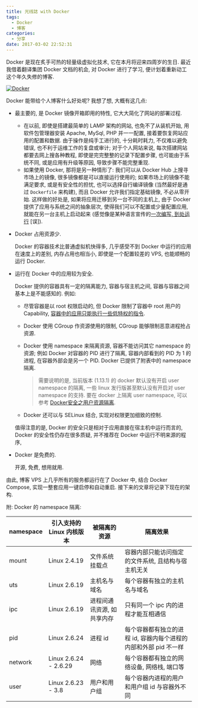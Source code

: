 ```yaml
---
title: 光线誌 with Docker
tags:
  - Docker
  - 博客
categories:
  - 分享
date: 2017-03-02 22:52:31
---
```


Docker 是现在炙手可热的轻量级虚拟化技术, 它在本月将迎来四周岁的生日. 最近我借着翻译集团 Docker 文档的机会, 对 Docker 进行了学习, 便计划着重新动工这个年久失修的博客.

[![Docker](//beamnote-img.oss-cn-shanghai.aliyuncs.com/2017/beamnote-docker.png)](//beamnote-img.oss-cn-shanghai.aliyuncs.com/2017/beamnote-docker.png)<!-- more -->

Docker 能带给个人博客什么好处呢? 我想了想, 大概有这几点:

* 最主要的, 是 Docker 镜像开箱即用的特性, 它大大简化了网站的部署过程.

  + 在以前, 即使是搭建最简单的 LAMP 架构的网站, 也免不了从装机开始, 用软件包管理器安装 Apache, MySql, PHP 并一一配置, 接着要恢复网站应用的配置和数据. 由于操作是纯手工进行的, 十分耗时耗力, 不仅难以避免错误, 也不利于运维工作的复盘或审计; 对于个人网站来说, 每次搭建网站都要去网上搜各种教程, 即使是完完整整的记录下配置步骤, 也可能由于系统不同, 或是应用有升级等原因, 导致步骤不能完整重现.
  + 如果使用 Docker, 那将是另一种情形了: 我们可以从 Docker Hub 上搜寻市场上的镜像, 很多镜像都是可以直接运行使用的; 如果市场上的镜像不能满足要求, 或是有安全性的担忧, 也可以选择自行编译镜像 (当然最好是通过 `Dockerfile` 来构建), 而且 Docker 允许我们指定基础镜像, 不必从零开始. 这样做的好处是, 如果将应用迁移到另一台不同的主机上, 由于 Docker 提供了应用与系统之间的抽象层次, 使得我们可以不配置或少量配置应用, 就能在另一台主机上启动起来 (感觉像是某种语言宣传的[一次编写, 到处运行](https://zh.wikipedia.org/wiki/%E4%B8%80%E6%AC%A1%E7%BC%96%E5%86%99%EF%BC%8C%E5%88%B0%E5%A4%84%E8%BF%90%E8%A1%8C) \[误\]).

* Docker 占用资源少.

  Docker 的容器技术比普通虚拟机快得多, 几乎感受不到 Docker 中运行的应用在速度上的差别, 内存占用也相当小, 即使是一个配置较差的 VPS, 也能顺畅的运行 Docker.

* 运行在 Docker 中的应用较为安全.

  Docker 提供的容器具有一定的隔离能力, 容器与宿主机之间, 容器与容器之间基本上是不能感知的. 例如:

  + 尽管容器是以 root 权限启动的, 但 Docker 限制了容器中 root 用户的 Capability, [容器中的应用只能执行一些低特权的指令](https://docs.docker.com/engine/reference/run/#runtime-privilege-and-linux-capabilities).
  + Docker 使用 CGroup 作资源使用的限制, CGroup 能够限制恶意进程抢占资源.
  + Docker 使用 namespace 来隔离资源, 容器不能访问其它 namespace 的资源; 例如 Docker 对容器的 PID 进行了隔离, 容器内部看到的 PID 为 1 的进程, 在容器外部会是另一个 PID. Docker 已提供了附表中的 namespace 隔离.

     > 需要说明的是, 当前版本 (1.13.1) 的 docker 默认没有开启 user namespace 的隔离, 一些 linux 发行版甚至默认没有开启对 user namespace 的支持. 要在 docker 上隔离 user namespace, 可以参考 [Docker安全之用户资源隔离](http://www.zimug.com/453.html).

  + Docker 还可以与 SELinux 结合, 实现对权限更加细致的控制.

  值得注意的是, Docker 的安全只是相对于应用直接在宿主机中运行而言的, Docker 的安全性仍存在很多质疑, 并不推荐在 Docker 中运行不明来源的程序,

* Docker 是免费的.

  开源, 免费, 想用就用.

由此, 博客 VPS 上几乎所有的服务都运行在了 Docker 中, 结合 Docker Compose, 实现一整套应用一键启停和自动重启. 接下来的文章将记录下现在的架构.

附: Docker 的 namespace 隔离:

 namespace  | 引入支持的 Linux 内核版本 | 被隔离的资源              | 隔离效果
------------|-------------------------|--------------------------|--------------------------------------------------------------------
 mount      | Linux 2.4.19            | 文件系统挂载点            | 容器内部只能访问指定的文件系统, 且结构与宿主机无关
 uts        | Linux 2.6.19            | 主机名与域名              | 每个容器有独立的主机名与域名
 ipc        | Linux 2.6.19            | 进程间通讯资源, 如共享内存 | 只有同一个 ipc 内的进程才能互相通信
 pid        | Linux 2.6.24            | 进程 id                  | 每个容器都有独立的进程 id, 容器内每个进程的内部和外部 pid 不一样
 network    | Linux 2.6.24 - 2.6.29   | 网络                     | 每个容器都有独立的网络设备, 网络栈, 端口等
 user       | Linux 2.6.23 - 3.8      | 用户和用户组              | 每个容器内进程的用户和用户组 id 与容器外不同

